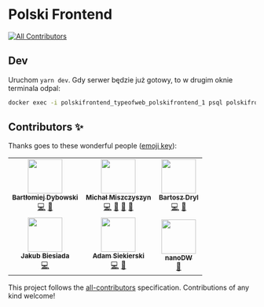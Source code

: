 # Polski Frontend

<!-- ALL-CONTRIBUTORS-BADGE:START - Do not remove or modify this section -->

[![All Contributors](https://img.shields.io/badge/all_contributors-6-orange.svg?style=flat-square)](#contributors-)

<!-- ALL-CONTRIBUTORS-BADGE:END -->

## Dev

Uruchom `yarn dev`. Gdy serwer będzie już gotowy, to w drugim oknie terminala odpal:

```bash
docker exec -i polskifrontend_typeofweb_polskifrontend_1 psql polskifrontend -U postgres < DUMP.sql
```

## Contributors ✨

Thanks goes to these wonderful people ([emoji key](https://allcontributors.org/docs/en/emoji-key)):

<!-- ALL-CONTRIBUTORS-LIST:START - Do not remove or modify this section -->
<!-- prettier-ignore-start -->
<!-- markdownlint-disable -->
<table>
  <tr>
    <td align="center"><a href="https://nafrontendzie.pl/"><img src="https://avatars0.githubusercontent.com/u/7771498?v=4?s=70" width="70px;" alt=""/><br /><sub><b>Bartłomiej Dybowski</b></sub></a><br /><a href="https://github.com/typeofweb/polskifrontend/commits?author=burczu" title="Code">💻</a> <a href="#ideas-burczu" title="Ideas, Planning, & Feedback">🤔</a></td>
    <td align="center"><a href="https://typeofweb.com/"><img src="https://avatars0.githubusercontent.com/u/1338731?v=4?s=70" width="70px;" alt=""/><br /><sub><b>Michał Miszczyszyn</b></sub></a><br /><a href="https://github.com/typeofweb/polskifrontend/commits?author=mmiszy" title="Code">💻</a> <a href="#maintenance-mmiszy" title="Maintenance">🚧</a> <a href="#projectManagement-mmiszy" title="Project Management">📆</a> <a href="https://github.com/typeofweb/polskifrontend/pulls?q=is%3Apr+reviewed-by%3Ammiszy" title="Reviewed Pull Requests">👀</a></td>
    <td align="center"><a href="https://github.com/drillprop"><img src="https://avatars3.githubusercontent.com/u/51168865?v=4?s=70" width="70px;" alt=""/><br /><sub><b>Bartosz Dryl</b></sub></a><br /><a href="https://github.com/typeofweb/polskifrontend/commits?author=drillprop" title="Code">💻</a> <a href="https://github.com/typeofweb/polskifrontend/pulls?q=is%3Apr+reviewed-by%3Adrillprop" title="Reviewed Pull Requests">👀</a></td>
  </tr>
  <tr>
    <td align="center"><a href="https://jb1905.github.io/portfolio/"><img src="https://avatars2.githubusercontent.com/u/28870390?v=4?s=70" width="70px;" alt=""/><br /><sub><b>Jakub Biesiada</b></sub></a><br /><a href="https://github.com/typeofweb/polskifrontend/commits?author=JB1905" title="Code">💻</a></td>
    <td align="center"><a href="https://github.com/AdamSiekierski"><img src="https://avatars0.githubusercontent.com/u/24841038?v=4?s=70" width="70px;" alt=""/><br /><sub><b>Adam Siekierski</b></sub></a><br /><a href="https://github.com/typeofweb/polskifrontend/commits?author=AdamSiekierski" title="Code">💻</a> <a href="https://github.com/typeofweb/polskifrontend/pulls?q=is%3Apr+reviewed-by%3AAdamSiekierski" title="Reviewed Pull Requests">👀</a></td>
    <td align="center"><a href="https://github.com/nanoDW"><img src="https://avatars2.githubusercontent.com/u/37413661?v=4?s=70" width="70px;" alt=""/><br /><sub><b>nanoDW</b></sub></a><br /><a href="https://github.com/typeofweb/polskifrontend/pulls?q=is%3Apr+reviewed-by%3AnanoDW" title="Reviewed Pull Requests">👀</a></td>
  </tr>
</table>

<!-- markdownlint-restore -->
<!-- prettier-ignore-end -->

<!-- ALL-CONTRIBUTORS-LIST:END -->

This project follows the [all-contributors](https://github.com/all-contributors/all-contributors) specification. Contributions of any kind welcome!
